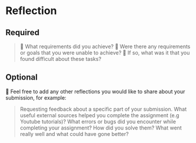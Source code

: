 # Reflection

>

## Required

> 🎯 What requirements did you achieve?
> 🎯 Were there any requirements or goals that you were unable to achieve?
> 🎯 If so, what was it that you found difficult about these tasks?

## Optional

🏹 Feel free to add any other reflections you would like to share about your submission, for example:

> Requesting feedback about a specific part of your submission.
> What useful external sources helped you complete the assignment (e.g Youtube tutorials)?
> What errors or bugs did you encounter while completing your assignment? How did you solve them?
> What went really well and what could have gone better?
